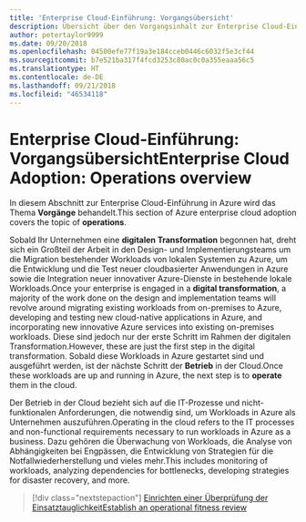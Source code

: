 ```yaml
---
title: 'Enterprise Cloud-Einführung: Vorgangsübersicht'
description: Übersicht über den Vorgangsinhalt zur Enterprise Cloud-Einführung in Azure
author: petertaylor9999
ms.date: 09/20/2018
ms.openlocfilehash: 04500efe77f19a3e184cceb0446c6032f5e3cf44
ms.sourcegitcommit: b7e521ba317f4fcd3253c80ac0c0a355eaaa56c5
ms.translationtype: HT
ms.contentlocale: de-DE
ms.lasthandoff: 09/21/2018
ms.locfileid: "46534118"
---
```

# <a name="enterprise-cloud-adoption-operations-overview"></a><span data-ttu-id="ae429-103">Enterprise Cloud-Einführung: Vorgangsübersicht</span><span class="sxs-lookup"><span data-stu-id="ae429-103">Enterprise Cloud Adoption: Operations overview</span></span>

<span data-ttu-id="ae429-104">In diesem Abschnitt zur Enterprise Cloud-Einführung in Azure wird das Thema **Vorgänge** behandelt.</span><span class="sxs-lookup"><span data-stu-id="ae429-104">This section of Azure enterprise cloud adoption covers the topic of **operations**.</span></span> 

<span data-ttu-id="ae429-105">Sobald Ihr Unternehmen eine **digitalen Transformation** begonnen hat, dreht sich ein Großteil der Arbeit in den Design- und Implementierungsteams um die Migration bestehender Workloads von lokalen Systemen zu Azure, um die Entwicklung und die Test neuer cloudbasierter Anwendungen in Azure sowie die Integration neuer innovativer Azure-Dienste in bestehende lokale Workloads.</span><span class="sxs-lookup"><span data-stu-id="ae429-105">Once your enterprise is engaged in a **digital transformation**, a majority of the work done on the design and implementation teams will revolve around migrating existing workloads from on-premises to Azure, developing and testing new cloud-native applications in Azure, and incorporating new innovative Azure services into existing on-premises workloads.</span></span> <span data-ttu-id="ae429-106">Diese sind jedoch nur der erste Schritt im Rahmen der digitalen Transformation.</span><span class="sxs-lookup"><span data-stu-id="ae429-106">However, these are just the first step in the digital transformation.</span></span> <span data-ttu-id="ae429-107">Sobald diese Workloads in Azure gestartet sind und ausgeführt werden, ist der nächste Schritt der **Betrieb** in der Cloud.</span><span class="sxs-lookup"><span data-stu-id="ae429-107">Once these workloads are up and running in Azure, the next step is to **operate** them in the cloud.</span></span>

<span data-ttu-id="ae429-108">Der Betrieb in der Cloud bezieht sich auf die IT-Prozesse und nicht-funktionalen Anforderungen, die notwendig sind, um Workloads in Azure als Unternehmen auszuführen.</span><span class="sxs-lookup"><span data-stu-id="ae429-108">Operating in the cloud refers to the IT processes and non-functional requirements necessary to run workloads in Azure as a business.</span></span> <span data-ttu-id="ae429-109">Dazu gehören die Überwachung von Workloads, die Analyse von Abhängigkeiten bei Engpässen, die Entwicklung von Strategien für die Notfallwiederherstellung und vieles mehr.</span><span class="sxs-lookup"><span data-stu-id="ae429-109">This includes monitoring of workloads, analyzing dependencies for bottlenecks, developing strategies for disaster recovery, and more.</span></span>

> [!div class="nextstepaction"]
> [<span data-ttu-id="ae429-110">Einrichten einer Überprüfung der Einsatztauglichkeit</span><span class="sxs-lookup"><span data-stu-id="ae429-110">Establish an operational fitness review</span></span>](operational-fitness-review.md)

